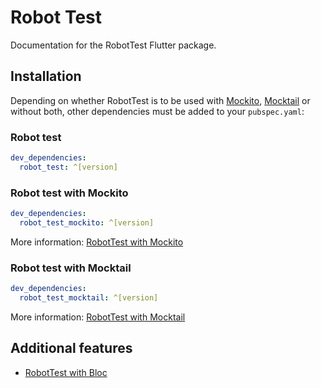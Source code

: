 # Robot Test

Documentation for the RobotTest Flutter package.

## Installation

Depending on whether RobotTest is to be used with [Mockito](https://pub.dev/packages/mockito), [Mocktail](https://pub.dev/packages/mocktail) or without both, other dependencies must be added to your `pubspec.yaml`:

### Robot test

```yaml
dev_dependencies:
  robot_test: ^[version]
```

### Robot test with Mockito

```yaml
dev_dependencies:
  robot_test_mockito: ^[version]
```

More information: [RobotTest with Mockito](mockito.md)

### Robot test with Mocktail

```yaml
dev_dependencies:
  robot_test_mocktail: ^[version]
```

More information: [RobotTest with Mocktail](mocktail.md)

## Additional features

- [RobotTest with Bloc](bloc.md)
